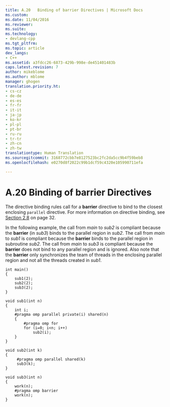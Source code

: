 ```yaml
---
title: A.20   Binding of barrier Directives | Microsoft Docs
ms.custom: 
ms.date: 11/04/2016
ms.reviewer: 
ms.suite: 
ms.technology:
- devlang-cpp
ms.tgt_pltfrm: 
ms.topic: article
dev_langs:
- C++
ms.assetid: a3fdcc26-6873-429b-998e-de451401483b
caps.latest.revision: 7
author: mikeblome
ms.author: mblome
manager: ghogen
translation.priority.ht:
- cs-cz
- de-de
- es-es
- fr-fr
- it-it
- ja-jp
- ko-kr
- pl-pl
- pt-br
- ru-ru
- tr-tr
- zh-cn
- zh-tw
translationtype: Human Translation
ms.sourcegitcommit: 3168772cbb7e8127523bc2fc2da5cc9b4f59beb8
ms.openlocfilehash: e0270d8f2022c99b1dcf59c4320e105990711efa

---
```

# A.20   Binding of barrier Directives
The directive binding rules call for a **barrier** directive to bind to the closest enclosing `parallel` directive. For more information on directive binding, see [Section 2.8](../../parallel/openmp/2-8-directive-binding.md) on page 32.  
  
 In the following example, the call from *main* to *sub2* is compliant because the **barrier** (in *sub3*) binds to the parallel region in *sub2*. The call from *main* to *sub1* is compliant because the **barrier** binds to the parallel region in subroutine *sub2*.  The call from *main* to *sub3* is compliant because the **barrier** does not bind to any parallel region and is ignored. Also note that the **barrier** only synchronizes the team of threads in the enclosing parallel region and not all the threads created in *sub1*.  
  
```  
int main()  
{  
    sub1(2);  
    sub2(2);  
    sub3(2);  
}  
  
void sub1(int n)  
{  
    int i;  
    #pragma omp parallel private(i) shared(n)  
    {  
        #pragma omp for  
        for (i=0; i<n; i++)  
            sub2(i);  
    }  
}  
  
void sub2(int k)  
{  
     #pragma omp parallel shared(k)  
     sub3(k);  
}  
  
void sub3(int n)  
{  
    work(n);  
    #pragma omp barrier  
    work(n);  
}  
```


<!--HONumber=Jan17_HO2-->


